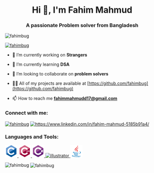 <h1 align="center">Hi 👋, I'm Fahim Mahmud</h1>
<h3 align="center">A passionate Problem solver from Bangladesh</h3>

<p align="left"> <img src="https://komarev.com/ghpvc/?username=fahimbug&label=Profile%20views&color=0e75b6&style=flat" alt="fahimbug" /> </p>

<p align="left"> <a href="https://github.com/ryo-ma/github-profile-trophy"><img src="https://github-profile-trophy.vercel.app/?username=fahimbug" alt="fahimbug" /></a> </p>

- 🔭 I’m currently working on **Strangers**

- 🌱 I’m currently learning **DSA**

- 👯 I’m looking to collaborate on **problem solvers**

- 👨‍💻 All of my projects are available at [https://github.com/fahimbug](https://github.com/fahimbug)

- 📫 How to reach me **fahimmahmudd17@gmail.com**

<h3 align="left">Connect with me:</h3>
<p align="left">
<a href="https://dev.to/fahimbug" target="blank"><img align="center" src="https://raw.githubusercontent.com/rahuldkjain/github-profile-readme-generator/master/src/images/icons/Social/devto.svg" alt="fahimbug" height="30" width="40" /></a>
<a href="https://linkedin.com/in/https://www.linkedin.com/in/fahim-mahmud-5185b91a4/" target="blank"><img align="center" src="https://raw.githubusercontent.com/rahuldkjain/github-profile-readme-generator/master/src/images/icons/Social/linked-in-alt.svg" alt="https://www.linkedin.com/in/fahim-mahmud-5185b91a4/" height="30" width="40" /></a>
</p>

<h3 align="left">Languages and Tools:</h3>
<p align="left"> <a href="https://www.cprogramming.com/" target="_blank" rel="noreferrer"> <img src="https://raw.githubusercontent.com/devicons/devicon/master/icons/c/c-original.svg" alt="c" width="40" height="40"/> </a> <a href="https://www.w3schools.com/cpp/" target="_blank" rel="noreferrer"> <img src="https://raw.githubusercontent.com/devicons/devicon/master/icons/cplusplus/cplusplus-original.svg" alt="cplusplus" width="40" height="40"/> </a> <a href="https://www.w3schools.com/cs/" target="_blank" rel="noreferrer"> <img src="https://raw.githubusercontent.com/devicons/devicon/master/icons/csharp/csharp-original.svg" alt="csharp" width="40" height="40"/> </a> <a href="https://www.adobe.com/in/products/illustrator.html" target="_blank" rel="noreferrer"> <img src="https://www.vectorlogo.zone/logos/adobe_illustrator/adobe_illustrator-icon.svg" alt="illustrator" width="40" height="40"/> </a> <a href="https://www.java.com" target="_blank" rel="noreferrer"> <img src="https://raw.githubusercontent.com/devicons/devicon/master/icons/java/java-original.svg" alt="java" width="40" height="40"/> </a> </p>

<p><img align="left" src="https://github-readme-stats.vercel.app/api/top-langs?username=fahimbug&show_icons=true&locale=en&layout=compact" alt="fahimbug" /></p>

<p>&nbsp;<img align="center" src="https://github-readme-stats.vercel.app/api?username=fahimbug&show_icons=true&locale=en" alt="fahimbug" /></p>
